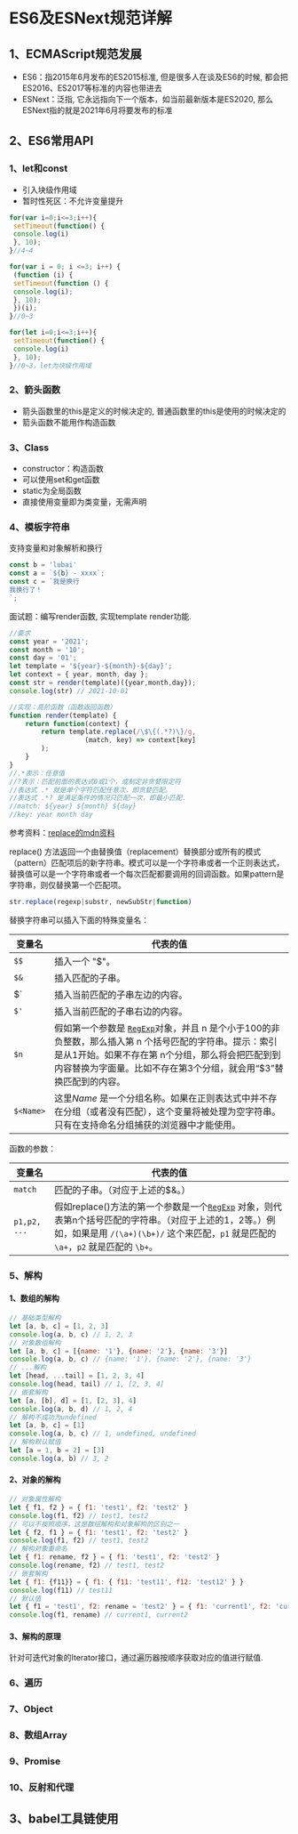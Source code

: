 # ES6及ESNext规范详解

## 1、ECMAScript规范发展

* ES6：指2015年6月发布的ES2015标准, 但是很多人在谈及ES6的时候, 都会把ES2016、ES2017等标准的内容也带进去
* ESNext：泛指, 它永远指向下一个版本，如当前最新版本是ES2020, 那么ESNext指的就是2021年6月将要发布的标准

## 2、ES6常用API

### 1、let和const

* 引入块级作用域
* 暂时性死区：不允许变量提升

```js
for(var i=0;i<=3;i++){
 setTimeout(function() { 
 console.log(i) 
 }, 10);
}//4~4

for(var i = 0; i <=3; i++) {
 (function (i) {
 setTimeout(function () {
 console.log(i);
 }, 10);
 })(i);
}//0~3

for(let i=0;i<=3;i++){
 setTimeout(function() { 
 console.log(i) 
 }, 10);
}//0~3，let为块级作用域
```

### 2、箭头函数

* 箭头函数里的this是定义的时候决定的, 普通函数里的this是使用的时候决定的
* 箭头函数不能用作构造函数

### 3、Class

* constructor：构造函数
* 可以使用set和get函数
* static为全局函数
* 直接使用变量即为类变量，无需声明

### 4、模板字符串

支持变量和对象解析和换行

```js
const b = 'lubai'
const a = `${b} - xxxx`;
const c = `我是换行
我换行了！
`;
```

面试题：编写render函数, 实现template render功能.

```js
//要求
const year = '2021';
const month = '10';
const day = '01';
let template = '${year}-${month}-${day}';
let context = { year, month, day };
const str = render(template)({year,month,day});
console.log(str) // 2021-10-01

//实现：高阶函数（函数返回函数）
function render(template) {
 	return function(context) {
 		return template.replace(/\$\{(.*?)\}/g, 
                   (match, key) => context[key]
        );
 	} 
}
//.*表示：任意值
//?表示：匹配前面的表达式0或1个，或制定非贪婪限定符
//表达式 .* 就是单个字符匹配任意次，即贪婪匹配。 
//表达式 .*? 是满足条件的情况只匹配一次，即最小匹配.
//match: ${year} ${month} ${day}
//key: year month day
```

参考资料：[replace的mdn资料](https://developer.mozilla.org/zh-CN/docs/Web/JavaScript/Reference/Global_Objects/String/replace)

replace() 方法返回一个由替换值（replacement）替换部分或所有的模式（pattern）匹配项后的新字符串。模式可以是一个字符串或者一个正则表达式，替换值可以是一个字符串或者一个每次匹配都要调用的回调函数。如果pattern是字符串，则仅替换第一个匹配项。

```js
str.replace(regexp|substr, newSubStr|function)
```

替换字符串可以插入下面的特殊变量名：

| 变量名    | 代表的值                                                     |
| --------- | ------------------------------------------------------------ |
| `$$`      | 插入一个 "$"。                                               |
| `$&`      | 插入匹配的子串。                                             |
| $`        | 插入当前匹配的子串左边的内容。                               |
| `$'`      | 插入当前匹配的子串右边的内容。                               |
| `$n`      | 假如第一个参数是 [`RegExp`](https://developer.mozilla.org/zh-CN/docs/Web/JavaScript/Reference/Global_Objects/RegExp)对象，并且 n 是个小于100的非负整数，那么插入第 n 个括号匹配的字符串。提示：索引是从1开始。如果不存在第 n个分组，那么将会把匹配到到内容替换为字面量。比如不存在第3个分组，就会用“$3”替换匹配到的内容。 |
| `$<Name>` | 这里*Name* 是一个分组名称。如果在正则表达式中并不存在分组（或者没有匹配），这个变量将被处理为空字符串。只有在支持命名分组捕获的浏览器中才能使用。 |

函数的参数：

| 变量名       | 代表的值                                                     |
| ------------ | ------------------------------------------------------------ |
| `match`      | 匹配的子串。（对应于上述的$&。）                             |
| `p1,p2, ...` | 假如replace()方法的第一个参数是一个[`RegExp`](https://developer.mozilla.org/zh-CN/docs/Web/JavaScript/Reference/Global_Objects/RegExp) 对象，则代表第n个括号匹配的字符串。（对应于上述的$1，$2等。）例如，如果是用 `/(\a+)(\b+)/` 这个来匹配，`p1` 就是匹配的 `\a+`，`p2` 就是匹配的 `\b+`。 |

### 5、解构

#### 1、数组的解构

```js
// 基础类型解构
let [a, b, c] = [1, 2, 3]
console.log(a, b, c) // 1, 2, 3
// 对象数组解构
let [a, b, c] = [{name: '1'}, {name: '2'}, {name: '3'}]
console.log(a, b, c) // {name: '1'}, {name: '2'}, {name: '3'}
// ...解构
let [head, ...tail] = [1, 2, 3, 4]
console.log(head, tail) // 1, [2, 3, 4]
// 嵌套解构
let [a, [b], d] = [1, [2, 3], 4]
console.log(a, b, d) // 1, 2, 4
// 解构不成功为undefined
let [a, b, c] = [1]
console.log(a, b, c) // 1, undefined, undefined
// 解构默认赋值
let [a = 1, b = 2] = [3]
console.log(a, b) // 3, 2
```

#### 2、对象的解构

```js
// 对象属性解构
let { f1, f2 } = { f1: 'test1', f2: 'test2' }
console.log(f1, f2) // test1, test2
// 可以不按照顺序，这是数组解构和对象解构的区别之⼀
let { f2, f1 } = { f1: 'test1', f2: 'test2' }
console.log(f1, f2) // test1, test2
// 解构对象重命名
let { f1: rename, f2 } = { f1: 'test1', f2: 'test2' }
console.log(rename, f2) // test1, test2
// 嵌套解构
let { f1: {f11}} = { f1: { f11: 'test11', f12: 'test12' } }
console.log(f11) // test11
// 默认值
let { f1 = 'test1', f2: rename = 'test2' } = { f1: 'current1', f2: 'current2'}
console.log(f1, rename) // current1, current2
```

#### 3、解构的原理

针对可迭代对象的Iterator接口，通过遍历器按顺序获取对应的值进行赋值.

### 6、遍历



### 7、Object



### 8、数组Array



### 9、Promise



### 10、反射和代理







## 3、babel工具链使用